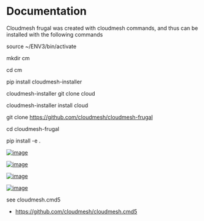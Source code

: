 Documentation
=============
Cloudmesh frugal was created with cloudmesh commands, and thus can be installed with the following commands

source ~/ENV3/bin/activate

mkdir cm

cd cm

pip install cloudmesh-installer

cloudmesh-installer git clone cloud

cloudmesh-installer install cloud

git clone https://github.com/cloudmesh/cloudmesh-frugal

cd cloudmesh-frugal

pip install -e .



[![image](https://img.shields.io/travis/TankerHQ/cloudmesh-bar.svg?branch=master)](https://travis-ci.org/TankerHQ/cloudmesn-bar)

[![image](https://img.shields.io/pypi/pyversions/cloudmesh-bar.svg)](https://pypi.org/project/cloudmesh-bar)

[![image](https://img.shields.io/pypi/v/cloudmesh-bar.svg)](https://pypi.org/project/cloudmesh-bar/)

[![image](https://img.shields.io/github/license/TankerHQ/python-cloudmesh-bar.svg)](https://github.com/TankerHQ/python-cloudmesh-bar/blob/master/LICENSE)

see cloudmesh.cmd5

* https://github.com/cloudmesh/cloudmesh.cmd5

